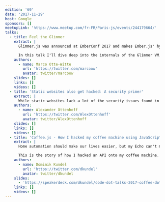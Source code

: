```yaml
---
edition: '69'
date: '2017-11-29'
host: Google
sponsors: []
meetupLink: 'https://www.meetup.com/fr-FR/Paris-js/events/244179664/'
talks:
  - title: Feel the Glimmer
    extract: |
      Glimmer.js was announced at EmberConf 2017 and makes Ember.js' hyper-fast rendering engine Glimmer available to everyone as a lightweight UI component library for the web. It also leads the way into the future of the Ember.js framework itself.

      In this talk I'll dive deep into the internals of the Glimmer VM, show how it's powers can be leveraged via Glimmer.js and explain what benefits TypeScript that both are written in provides. I'll end with a look into the future and explain how Glimmer.js and Ember.js will form an ecosystem that apps of all sizes can flourish in.
    authors:
      - name: Marco Otte-Witte
        url: 'https://twitter.com/marcoow'
        avatar: twitter/marcoow
    slides: []
    links: []
    videos: []
  - title: 'Static websites also get hacked: A security primer'
    extract: |
      While static websites lack a lot of the security issues found in dynamically generated webapps, they still face plenty of threats. Cross-site scripting, clickjacking, framebusting, referer leakage, and man in the middle attacks all sound awfully nasty, but what are they and why do we need to worry about them? Looking at realistic examples, I explain these kinds of attacks, and outline the tools that modern browsers provide to combat them.
    authors:
      - name: Alexander Ottenhoff
        url: 'https://twitter.com/AlexOttenhoff'
        avatar: twitter/AlexOttenhoff
    slides: []
    links: []
    videos: []
  - title: 'Coffee.js - How I hacked my coffee machine using JavaScript'
    extract: |
      Home automation should make our lives easier, but my Echo can't make me coffee. As a developer who turns caffeine into code, this is unacceptable. The only thing to do was use code to make coffee.

      This is the story of how I hacked an API onto my coffee machine. We'll look at why you would chose JavaScript to hack the machine, what you need to do to take control of a coffee machine (without too many shocks), and what other things we can do with JavaScript and hardware. As we wrap up with a look at what's next for my project, you'll be dreaming of the gadgets in your house that you can't wait to rip open and give an API.
    authors:
      - name: Dominik Kundel
        url: 'https://twitter.com/dkundel'
        avatar: twitter/dkundel
    slides:
      - 'https://speakerdeck.com/dkundel/code-dot-talks-2017-coffee-dot-js-how-i-hacked-my-coffee-machine-using-javascript'
    links: []
    videos: []
---
```

